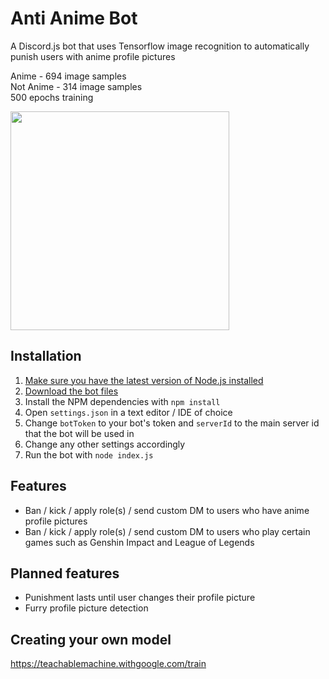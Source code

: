 # Anti Anime Bot
A Discord.js bot that uses Tensorflow image recognition to automatically punish users with anime profile pictures

Anime     - 694 image samples  
Not Anime - 314 image samples  
500 epochs training 

<img src="https://github.com/Lozarth/antianimebot/assets/46830521/ea47c798-3798-45e6-b782-1fafaa10ace4" width="350"/>

## Installation
1. [Make sure you have the latest version of Node.js installed](https://nodejs.org/en)
2. [Download the bot files](https://download-directory.github.io/?url=https%3A%2F%2Fgithub.com%2FLozarth%2Fantianimebot%2Ftree%2Fmain%2Fbot)
3. Install the NPM dependencies with `npm install`
4. Open `settings.json` in a text editor / IDE of choice
5. Change `botToken` to your bot's token and `serverId` to the main server id that the bot will be used in
6. Change any other settings accordingly
7. Run the bot with `node index.js`

## Features
- Ban / kick / apply role(s) / send custom DM to users who have anime profile pictures
- Ban / kick / apply role(s) / send custom DM to users who play certain games such as Genshin Impact and League of Legends

## Planned features
- Punishment lasts until user changes their profile picture
- Furry profile picture detection

## Creating your own model
https://teachablemachine.withgoogle.com/train
